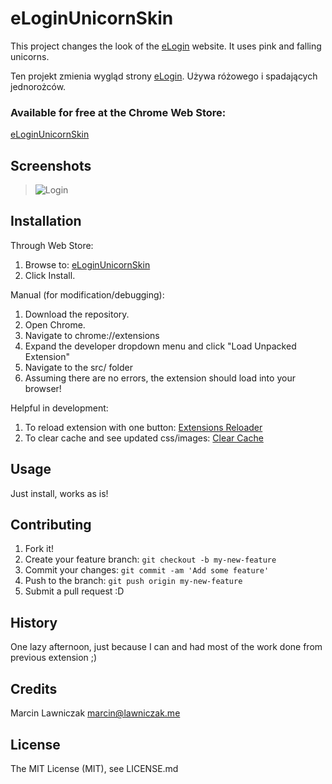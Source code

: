 # eLoginUnicornSkin

This project changes the look of the [eLogin](https://elogin.put.poznan.pl) website.
It uses pink and falling unicorns.

Ten projekt zmienia wygląd strony [eLogin](https://elogin.put.poznan.pl).
Używa różowego i spadających jednorożców.

### Available for free at the Chrome Web Store:

[eLoginUnicornSkin](https://chrome.google.com/webstore/detail/eloginunicornskin/igaipgaddffmmljoiklagiefjhomblfo)

## Screenshots

> ![Login](https://github.com/marcinlawnik/eLoginUnicornSkin/raw/master/resources/images/screenshots/eLogin%20%20%20Politechnika%20Pozna%C5%84ska.png)

## Installation

Through Web Store:

1. Browse to: [eLoginUnicornSkin](https://chrome.google.com/webstore/detail/eloginunicornskin/igaipgaddffmmljoiklagiefjhomblfo)
2. Click Install.

Manual (for modification/debugging):

1. Download the repository.
2. Open Chrome.
3. Navigate to chrome://extensions
4. Expand the developer dropdown menu and click "Load Unpacked Extension"
5. Navigate to the src/ folder
6. Assuming there are no errors, the extension should load into your browser!

Helpful in development:

1. To reload extension with one button:
[Extensions Reloader](https://chrome.google.com/webstore/detail/extensions-reloader/fimgfedafeadlieiabdeeaodndnlbhid?utm_source=chrome-app-launcher-info-dialog)
2. To clear cache and see updated css/images:
[Clear Cache](https://chrome.google.com/webstore/detail/clear-cache/cppjkneekbjaeellbfkmgnhonkkjfpdn?utm_source=chrome-app-launcher-info-dialog)

## Usage

Just install, works as is!

## Contributing

1. Fork it!
2. Create your feature branch: `git checkout -b my-new-feature`
3. Commit your changes: `git commit -am 'Add some feature'`
4. Push to the branch: `git push origin my-new-feature`
5. Submit a pull request :D

## History

One lazy afternoon, just because I can and had most of the work done from previous extension ;)

## Credits

Marcin Lawniczak <marcin@lawniczak.me>

## License

The MIT License (MIT), see LICENSE.md